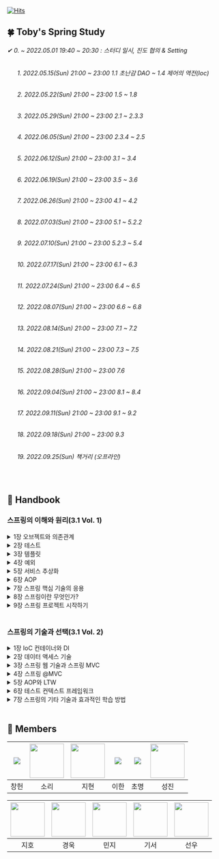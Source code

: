[![Hits](https://hits.seeyoufarm.com/api/count/incr/badge.svg?url=https://github.com/leechun1095/Toby-s_Spring_Study&count_bg=%233DBCC8&title_bg=%23555555&icon=&icon_color=%23E7E7E7&title=hits&edge_flat=false)](https://hits.seeyoufarm.com)

## 🍀 Toby's Spring Study
###### ✔  0. ~ 2022.05.01 19:40 ~ 20:30 : 스터디 일시, 진도 협의 & Setting
###### &nbsp;&nbsp;&nbsp;&nbsp;&nbsp; 1️. 2022.05.15(Sun) 21:00 ~ 23:00 1.1 초난감 DAO ~ 1.4 제어의 역전(Ioc)
###### &nbsp;&nbsp;&nbsp;&nbsp;&nbsp; 2. 2022.05.22(Sun) 21:00 ~ 23:00 1.5 ~ 1.8
###### &nbsp;&nbsp;&nbsp;&nbsp;&nbsp; 3. 2022.05.29(Sun) 21:00 ~ 23:00 2.1 ~ 2.3.3
###### &nbsp;&nbsp;&nbsp;&nbsp;&nbsp; 4. 2022.06.05(Sun) 21:00 ~ 23:00 2.3.4 ~ 2.5
###### &nbsp;&nbsp;&nbsp;&nbsp;&nbsp; 5. 2022.06.12(Sun) 21:00 ~ 23:00 3.1 ~ 3.4
###### &nbsp;&nbsp;&nbsp;&nbsp;&nbsp; 6. 2022.06.19(Sun) 21:00 ~ 23:00 3.5 ~ 3.6
###### &nbsp;&nbsp;&nbsp;&nbsp;&nbsp; 7. 2022.06.26(Sun) 21:00 ~ 23:00 4.1 ~ 4.2
###### &nbsp;&nbsp;&nbsp;&nbsp;&nbsp; 8. 2022.07.03(Sun) 21:00 ~ 23:00 5.1 ~ 5.2.2
###### &nbsp;&nbsp;&nbsp;&nbsp;&nbsp; 9. 2022.07.10(Sun) 21:00 ~ 23:00 5.2.3 ~ 5.4
###### &nbsp;&nbsp;&nbsp;&nbsp;&nbsp; 10. 2022.07.17(Sun) 21:00 ~ 23:00 6.1 ~ 6.3
###### &nbsp;&nbsp;&nbsp;&nbsp;&nbsp; 11. 2022.07.24(Sun) 21:00 ~ 23:00 6.4 ~ 6.5
###### &nbsp;&nbsp;&nbsp;&nbsp;&nbsp; 1️2. 2022.08.07(Sun) 21:00 ~ 23:00 6.6 ~ 6.8
###### &nbsp;&nbsp;&nbsp;&nbsp;&nbsp; 1️3. 2022.08.14(Sun) 21:00 ~ 23:00 7.1 ~ 7.2
###### &nbsp;&nbsp;&nbsp;&nbsp;&nbsp; 1️4. 2022.08.21(Sun) 21:00 ~ 23:00 7.3 ~ 7.5
###### &nbsp;&nbsp;&nbsp;&nbsp;&nbsp; 1️5. 2022.08.28(Sun) 21:00 ~ 23:00 7.6
###### &nbsp;&nbsp;&nbsp;&nbsp;&nbsp; 1️6. 2022.09.04(Sun) 21:00 ~ 23:00 8.1 ~ 8.4
###### &nbsp;&nbsp;&nbsp;&nbsp;&nbsp; 1️7. 2022.09.11(Sun) 21:00 ~ 23:00 9.1 ~ 9.2
###### &nbsp;&nbsp;&nbsp;&nbsp;&nbsp; 1️8. 2022.09.18(Sun) 21:00 ~ 23:00 9.3
###### &nbsp;&nbsp;&nbsp;&nbsp;&nbsp; 1️9. 2022.09.25(Sun) 책거리 (오프라인)
<br/>  
  
## 🍊 Handbook  

### 스프링의 이해와 원리(3.1 Vol. 1)  
<details>
<summary>1장 오브젝트와 의존관계</summary>
<div markdown="1">       
  
  - [1.1 초난감 DAO(선우)](./handbook/Vol.1/01/1.1%20초난감%20DAO.md)  
  - [1.2 DAO의 분리(선우)](./handbook/Vol.1/01/1.2%20DAO의%20분리.md)  
  - [1.3 DAO의 확장(경욱)](./handbook/Vol.1/01/1.3%20DAO의%20확장.md)  
  - [1.4 제어의 역전 IoC(경욱)](./handbook/Vol.1/01/1.4%20제어의%20역전%20IoC.md)  
  - [1.5 스프링의 IoC(기서)](./handbook/Vol.1/01/1.5%20스프링의%20IoC.md)  
  - [1.6 싱글톤 레지스트리와 오브젝트 스코프(기서)](./handbook/Vol.1/01/1.6%20싱글톤%20레지스트리와%20오브젝트%20스코프.md)  
  - [1.7 의존관계 주입 DI(지호)](./handbook/Vol.1/01/1.7%20의존관계%20주입%20DI.md)  
  - [1.8 XML을 이용한 설정(지호)](./handbook/Vol.1/01/1.9%20XML을%20이용한%20설정.md)  
  
</div>
</details>

<details>
<summary>2장 테스트</summary>
<div markdown="1">       
  
  - [2.1 UserDaoTest 다시 보기(초명)](./handbook/Vol.1/02/2.1%20UserDaoTest%20다시%20보기.md)  
  - [2.2 UserDaoTest 개선(초명)](./handbook/Vol.1/02/2.2%20UserDaoTest%20개선.md)  
  - [2.3 개발자를 위한 테스팅 프레임워크 JUnit(창헌)](./handbook/Vol.1/02/2.3%20개발자를%20위한%20테스팅%20프레임워크%20JUnit.md)  
  - [2.4 스프링 테스트 적용(창헌)](./handbook/Vol.1/02/2.4%20스프링%20테스트%20적용.md)  
  - [2.5 학습 테스트로 배우는 스프링(민지)](./handbook/Vol.1/02/2.5%20학습%20테스트로%20배우는%20스프링.md)  
  
</div>
</details>

<details>
<summary>3장 템플릿</summary>
<div markdown="1">       
  
  - [3.1 다시 보는 초난감 DAO(민지)](./handbook/Vol.1/03/3.1%20다시%20보는%20초난감%20DAO.md)  
  - [3.2 변하는 것과 변하지 않는 것(소리)](./handbook/Vol.1/03/3.2%20변하는%20것과%20변하지%20않는%20것.md)  
  - [3.3 JDBC 전략 패턴의 최적화(소리)](./handbook/Vol.1/03/3.3%20JDBC%20전략%20패턴의%20최적화.md)  
  - [3.4 컨텍스트와 DI(성진)](./handbook/Vol.1/03/3.4%20컨텍스트와%20DI.md)  
  - [3.5 템플릿과 콜백(성진)](./handbook/Vol.1/03/3.5%20템플릿과%20콜백.md)  
  - [3.6 스프링의 JdbcTemplate(이한)](./handbook/Vol.1/03/3.6%20스프링의%20JdbcTemplate.md)  
  
</div>
</details>
  
<details>
<summary>4장 예외</summary>
<div markdown="1">       
  
  - [4.1 사라진 SQLException(이한)](./handbook/Vol.1/04/4.1%20사라진%20SQLException.md)  
  - [4.2 예외 전환(지현)](./handbook/Vol.1/04/4.2%20예외%20전환.md)  
  
</div>
</details>

<details>
<summary>5장 서비스 추상화</summary>
<div markdown="1">       
  
  - [5.1 사용자 레벨 관리 기능 추가(지현)](./handbook/Vol.1/05/5.1%20사용자%20레벨%20관리%20기능%20추가.md)  
  - [5.2 트랜잭션 서비스 추상화(선우)](./handbook/Vol.1/05/5.2%20트랜잭션%20서비스%20추상화.md)  
  - [5.3 서비스 추상화와 단일 책임 원칙(선우)](./handbook/Vol.1/05/5.3%20서비스%20추상화와%20단일%20책임%20원칙.md)  
  - [5.4 메일 서비스 추상화(경욱)](./handbook/Vol.1/05/5.4%20메일%20서비스%20추상화.md)  
  
</div>
</details>

<details>
<summary>6장 AOP</summary>
<div markdown="1">       
  
  - [6.1 트랜잭션 코드의 분리(경욱)](./handbook/Vol.1/06/6.1%20트랜잭션%20코드의%20분리.md)  
  - [6.2 고립된 단위 테스트(기서)](./handbook/Vol.1/06/6.2%20고립된%20단위%20테스트.md)  
  - [6.3 다이내믹 프록시와 팩토리 빈(기서)](./handbook/Vol.1/06/6.3%20다이내믹%20프록시와%20팩토리%20빈.md)  
  - [6.4 스프링의 프록시 팩토리 빈(지호)](./handbook/Vol.1/06/6.4%20스프링의%20프록시%20팩토리%20빈.md)  
  - [6.5 스프링 AOP(지호)](./handbook/Vol.1/06/6.5%20스프링%20AOP.md)  
  - [6.6 트랜잭션 속성(초명)](./handbook/Vol.1/06/6.6%20트랜잭션%20속성.md)  
  - [6.7 애노테이션 트랜잭션 속성과 포인트컷(초명)](./handbook/Vol.1/06/6.7%20애노테이션%20속성과%20포인트컷.md)  
  - [6.8 트랜잭션 지원 테스트(창헌)](./handbook/Vol.1/06/6.8%20트랜잭션%20지원%20테스트.md)  
  
</div>
</details>

<details>
<summary>7장 스프링 핵심 기술의 응용</summary>
<div markdown="1">       
  
  - [7.1 SQL과 DAO의 분리(창헌)](./handbook/Vol.1/07/7.1%20SQL과%20DAO의%20분리.md)  
  - [7.2 인터페이스의 분리와 자기 참조 빈(민지)](./handbook/Vol.1/07/7.2%20인터페이스의%20분리와%20자기%20참조%20빈.md)  
  - [7.3 서비스 추상화 적용(민지)](./handbook/Vol.1/07/7.3%20서비스%20추상화%20적용.md)  
  - [7.4 인터페이스 상속을 통한 안전한 기능확장(소리)](./handbook/Vol.1/07/7.4%20인터페이스%20상속을%20통한%20안전한%20기능확장.md)  
  - [7.5 DI를 이용해 다양한 구현 방법 적용하기(소리)](./handbook/Vol.1/07/7.5%20%DI를%20이용해%20다양한%20구현%20방법%20적용하기.md)  
  - [7.6 스프링 3.1의 DI(성진)](./handbook/Vol.1/07/7.6%20스프링%203.1의%20.md)  
  
</div>
</details>

<details> 
<summary>8장 스프링이란 무엇인가?</summary>
<div markdown="1">       
  
  - [8.1 스프링의 정의(성진)](./handbook/Vol.1/08/8.1%20스프링의%20정의.md)  
  - [8.2 스프링의 목적(이한)](./handbook/Vol.1/08/8.2%20스프링의%20목적.md)  
  - [8.3 POJO 프로그래밍(이한)](./handbook/Vol.1/08/8.3%20POJO%20프로그래밍.md)  
  - [8.4 스프링의 기술(지현)](./handbook/Vol.1/08/8.4%20스프링의%20기술.md)  
  
</div>
</details>

<details>  
<summary>9장 스프링 프로젝트 시작하기</summary>
<div markdown="1">       
  
  - [9.1 자바 엔터프라이즈 플랫폼과 스프링 애플리케이션(지현)](./handbook/Vol.1/09/9.1%20자바%20엔터프라이즈%20플랫폼과%20스프링%20애플리케이션.md)  
  - [9.2 개발도구와 환경(선우)](./handbook/Vol.1/09/9.2%20개발도구와%20환경.md)  
  - [9.3 애플리케이션 아키텍처(선우)](./handbook/Vol.1/09/9.3%20애플리케이션%20아키텍처.md)  
  
</div>
</details>
<br/>  

### 스프링의 기술과 선택(3.1 Vol. 2)  
<details>
<summary>1장 IoC 컨테이너와 DI</summary>
<div markdown="1">       
  
  - [1.1 IoC 컨테이너: 빈 팩토리와 애플리케이션 컨텍스트](./handbook/Vol.2/01/1.1%20IoC컨테이너%20빈팩토리와%20애플리케이션%20컨텍스트.md)  
  - [1.2 IOC, DI를 위한 빈 설정 메타정보 작성](./handbook/Vol.2/01/1.2%20IOC,%20DI를%20위한%20빈%20설정%20메타정보%20작성.md)  
  - [1.3 프로토타입과 스코프](./handbook/Vol.2/01/1.3%20프로토타입과%20스코프.md)  
  - [1.4 기타 빈 설정 메타정보](./handbook/Vol.2/01/1.4%20기타%20빈%20설정%20메타정보.md)  
  - [1.5 스프링 3.1의 IOC 컨테이너와 DI](./handbook/Vol.2/01/1.5%20스프링%203.1의%20IOC%20컨테이너와%20DI.md)  
  
</div>
</details>

<details>
<summary>2장 데이터 액세스 기술</summary>
<div markdown="1">       
  
  - [2.1 공통 개념](./handbook/Vol.2/02/2.1%20공통%20개념.md)  
  - [2.2 JDBC](./handbook/Vol.2/02/2.2%20JDBC.md)  
  - [2.3 iBatis SqlMaps](./handbook/Vol.2/02/2.3%20iBatis%20SqlMaps.md)  
  - [2.4 JPA](./handbook/Vol.2/02/2.4%20JPA.md)  
  - [2.5 하이버네이트](./handbook/Vol.2/02/2.5%20하이버네이트.md)  
  - [2.6 트랜잭션](./handbook/Vol.2/02/2.6%20트랜잭션.md)  
  - [2.7 스프링 3.1의 데이터 액세스 기술](./handbook/Vol.2/02/2.7%20스프링%203.1의%20데이터%20액세스%20기술.md)  
  
</div>
</details>

<details>
<summary>3장 스프링 웹 기술과 스프링 MVC</summary>
<div markdown="1">       
  
  - [3.1 스프링의 웹 프레젠테이션 계층 기술](./handbook/Vol.2/03/3.1%20스프링의%20웹%20프레젠테이션%20계층%20기술.md)  
  - [3.2 스프링 웹 어플리케이션 환경 구성](./handbook/Vol.2/03/3.2%20스프링%20웹%20어플리케이션%20환경%20구성.md) 
  - [3.3 컨트롤러](./handbook/Vol.2/03/3.3%20컨트롤러.md) 
  - [3.4 뷰](./handbook/Vol.2/03/3.4%20뷰.md) 
  - [3.5 기타 전략](./handbook/Vol.2/03/3.5%20기타%20전략.md) 
  - [3.6 스프링 3.1의 MVC](./handbook/Vol.2/03/3.6%20스프링%203.1의%20MVC.md) 
  
</div>
</details>
  
<details>
<summary>4장 스프링 @MVC</summary>
<div markdown="1">       
  
  - [4.1 @REQUESTMAPPING 핸들러 매핑](./handbook/Vol.2/04/4.1%20@REQUESTMAPPING%20핸들러%20매핑.md)  
  - [4.2 @Controller](./handbook/Vol.2/04/4.2%20@Controller.md)  
  - [4.3 모델 바인딩과 검증](./handbook/Vol.2/04/4.3%20모델%20바인딩과%20검증.md)  
  - [4.4 JSP 뷰와 form 태그](./handbook/Vol.2/04/4.4%20JSP%20뷰와%20form%20태그.md)  
  - [4.5 메시지 컨버터와 AJAX](./handbook/Vol.2/04/4.5%20메시지%20컨버터와%20AJAX.md)  
  - [4.6 MVC 네임스페이스](./handbook/Vol.2/04/4.6%20MVC%20네임스페이스.md)  
  - [4.7 @MVC 확장 포인트](./handbook/Vol.2/04/4.7%20@MVC%20확장%20포인트.md)  
  - [4.8 URL과 리소스 관리](./handbook/Vol.2/04/4.8%20URL과%20리소스%20관리.md)  
  - [4.9 스프링 3.1의 @MVC](./handbook/Vol.2/04/4.9%20스프링%203.1의%20@MVC.md)  
  
</div>
</details>

<details>
<summary>5장 AOP와 LTW</summary>
<div markdown="1">       
  
  - [5.1 애스펙트 AOP](./handbook/Vol.2/05/5.1%20애스펙트%20AOP.md)  
  - [5.2 AspectJ와 @Configurable](./handbook/Vol.2/05/5.2%20AspectJ와%20@Configurable.md)  
  - [5.3 로드타임 위버(LTW)](./handbook/Vol.2/05/5.3%20로드타임%20위버(LTW).md)  
  - [5.4 스프링 3.1의 AOP와 LTW](./handbook/Vol.2/05/5.4%20스프링%203.1의%20AOP와%20LTW.md)  
  
</div>
</details>

<details>
<summary>6장 테스트 컨텍스트 프레임워크</summary>
<div markdown="1">       
  
  - [6.1 테스트 컨텍스트 프레임워크](./handbook/Vol.2/06/6.1%20테스트%20컨텍스트%20프레임워크.md)  
  - [6.2 트랜잭션 지원 테스트](./handbook/Vol.2/06/6.2%20트랜잭션%20지원%20테스트.md)  
  - [6.3 스프링 3.1의 컨텍스트 테스트 프레임워크](./handbook/Vol.2/06/6.3%20스프링%203.1의%20컨텍스트%20테스트%20프레임워크.md)  
  
</div>
</details>

<details>
<summary>7장 스프링의 기타 기술과 효과적인 학습 방법</summary>
<div markdown="1">       
  
  - [7.1 스프링 기술과 API를 효과적으로 학습하는 방법](./handbook/Vol.2/07/7.1%20스프링%20기술과%20API를%20효과적으로%20학습하는%20방법.md)  
  - [7.2 IOC 컨테이너 DI](./handbook/Vol.2/07/7.2%20IOC%20컨테이너%20DI.md)  
  - [7.3 SpEL](./handbook/Vol.2/07/7.3%20SpEL.md)  
  - [7.4 OXM](./handbook/Vol.2/07/7.4%20OXM.md)  
  - [7.5 리모팅과 웹 서비스, EJB](./handbook/Vol.2/07/7.5%20리모팅과%20웹%20서비스,%20EJB.md)  
  - [7.6 태스크 실행과 스케줄링](./handbook/Vol.2/07/7.6%20태스크%20실행과%20스케줄링.md)  
  - [7.7 캐시 추상화 스프링 3.1](./handbook/Vol.2/07/7.7%20캐시%20추상화%20스프링%203.1.md)  
  - [7.8 @Enable 애노테이션을 이용한 빈 설정정보 모듈화](./handbook/Vol.2/07/7.8%20@Enable%20애노테이션을%20이용한%20빈%20설정정보%20모듈화.md)  
  
</div>
</details>
<br/>  
  
## 🥝 Members  

|[![](https://github.com/leechun1095.png?size=80)](https://github.com/leechun1095)|[<img src="https://github.com/thfl868.png" width="80">](https://github.com/thfl868) | [<img src="https://github.com/plankton92.png" width="80">](https://github.com/plankton92) | [![](https://github.com/tpleehan.png?size=80)](https://github.com/tpleehan) |[![](https://github.com/DanielYY95.png?size=80)](https://github.com/DanielYY95)| [<img src="https://github.com/seongjin3378.png" width="80">](https://github.com/seongjin3378) |  
|:---:|:---:|:---:|:---:|:---:|:---:|
| 창헌 | 소리 | 지현 | 이한 | 초명 | 성진 |  


|[<img src="https://github.com/k1mjiho.png" width="80">](https://github.com/k1mjiho) | [<img src="https://github.com/jjyu9312.png" width="80">](https://github.com/jjyu9312) | [<img src="https://github.com/cameobc.png" width="80">](https://github.com/cameobc) | [<img src="https://github.com/rlarltj.png" width="80">](https://github.com/rlarltj) | [<img src="https://github.com/oownus1.png" width="80">](https://github.com/oownus1) |  
|:---:|:---:|:---:|:---:|:---:|
| 지호 | 경욱 | 민지 | 기서 | 선우 |  

